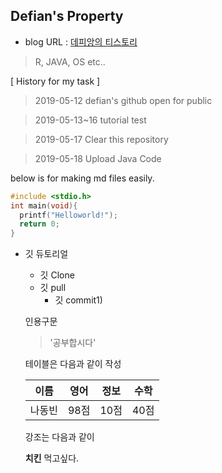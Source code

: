 ## Defian's Property
- blog URL : [데피앙의 티스토리](https://defian.tistory.com/)
 > R, JAVA, OS etc..

[ History for my task ] 

> 2019-05-12 defian's github open for public

> 2019-05-13~16   tutorial test

> 2019-05-17 Clear this repository

> 2019-05-18 Upload Java Code




below is for making md files easily.

```c
#include <stdio.h>
int main(void){
  printf("Helloworld!");
  return 0;
}
```

* 깃 듀토리얼
  * 깃 Clone
  * 깃  pull
    * 깃 commit1)
  
  인용구문
  > '공부합시다'
  
  테이블은 다음과 같이 작성
  
  이름|영어|정보|수학
  ---|---|---|---|
  나동빈|98점|10점|40점|\
  
  
  강조는 다음과 같이
  
  **치킨** 먹고싶다.
